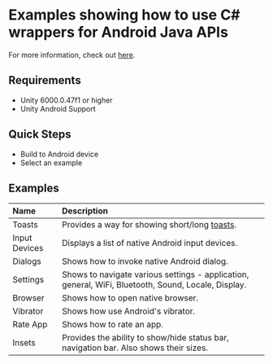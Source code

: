 # Examples showing how to use C# wrappers for Android Java APIs

For more information, check out [here](https://github.com/Rubix1991/com.rubix.unity.android.api).

## Requirements

* Unity 6000.0.47f1 or higher 
* Unity Android Support

## Quick Steps

* Build to Android device
* Select an example

## Examples

| **Name**    | **Description** |
| :--- | :--- |
| Toasts | Provides a way for showing short/long [toasts](https://developer.android.com/guide/topics/ui/notifiers/toasts). |
| Input Devices | Displays a list of native Android input devices. |
| Dialogs | Shows how to invoke native Android dialog. |
| Settings | Shows to navigate various settings - application, general, WiFi, Bluetooth, Sound, Locale, Display. |
| Browser | Shows how to open native browser. |
| Vibrator | Shows how use Android's vibrator. |
| Rate App | Shows how to rate an app. |
| Insets | Provides the ability to show/hide status bar, navigation bar. Also shows their sizes. |